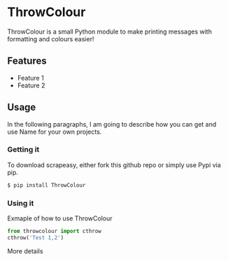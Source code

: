 # ThrowColour

ThrowColour is a small Python module to make printing messages with formatting and colours easier!

## Features

  - Feature 1
  - Feature 2


## Usage

In the following paragraphs, I am going to describe how you can get and use Name for your own projects.

###  Getting it

To download scrapeasy, either fork this github repo or simply use Pypi via pip.
```sh
$ pip install ThrowColour
```

### Using it

Exmaple of how to use ThrowColour

```Python
from throwcolour import cthrow
cthrow('Test 1,2')
```

More details
